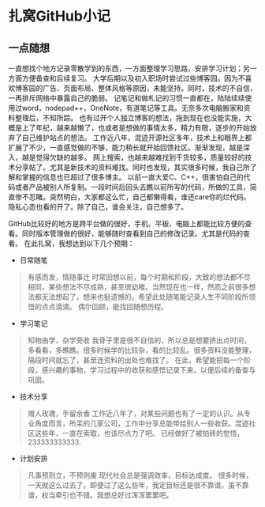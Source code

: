 # 扎窝GitHub小记
## 一点随想
  一直想找个地方记录零散学到的东西，一方面整理学习思路，安排学习计划；另一方面方便备查和后续复习。
  大学后期以及初入职场时尝试过些博客园。因为不喜欢博客园的广告、页面布局、整体风格等原因，未能坚持。同时，技术的不自信，一再排斥网络中暴露自己的脆弱。
  记笔记和做札记的习惯一直都在，陆陆续续使用过word，nodepad++，OneNote，有道笔记等工具。无奈多次电脑搬家和资料整理后，不知所踪。
  也有过开个人独立博客的想法，拖到现在也没能实施，大概是上了年纪，越来越懒了，也或者是想做的事情太多，精力有限，逐步的开始放弃了自己维护站点的想法。
  工作近八年，混迹开源社区多年，技术上和眼界上都扩展了不少，一直感觉做的不够，能力稍长就开始回馈社区。渐渐发现，越是深入，越是觉得欠缺的越多。
  网上搜索，也越来越难找到干货较多，质量较好的技术分享帖了。尤其是新技术的资料难找。同时也发现，其实很多时候，我自己所了解和掌握的信息也已超过了很多博主。
  以前一直大爱C、C++，很害怕自己的代码或者产品被别人所复制。一段时间后回头去瞧以前所写的代码，所做的工具，简直惨不忍睹。突然明白，大家都这么忙，自己都懒得看，谁还care你的烂代码。
  隐私心态也看的开了。除了自己，谁会关注，自己想多了。 
    
  GitHub比较好的地方是跨平台做的很好，手机、平板、电脑上都能比较方便的查看。同时版本管理做的很好，能够随时查看到自己的修改记录。尤其是代码的查看。 在此扎窝，我想达到以下几个预期：
* 日常随笔
> 有感而发，情随事迁
  时常回想以前，每个时期和阶段，大致的想法都不尽相同，某些想法不尽成熟，甚至很幼稚。当然现在也一样，然而之前很多想法都无法想起了，想来也挺遗憾的。希望此处随笔能记录人生不同阶段所领悟的点点滴滴。
  偶尔回顾，能找回随想历程。
* 学习笔记
> 知物由学，杂学旁收
  我骨子里是很不自信的，所以总是想要挤出点时间，多看看，多瞧瞧。很多时候学的比较杂，看的比较乱。很多资料没能整理，隔段时间就忘了，甚至连资料的出处也难找了。 
  在此，希望能把每一个阶段，感兴趣的事物，学习过程中的收获和感悟记录下来。以便后续的备查与巩固。
* 技术分享
> 赠人玫瑰，手留余香
  工作近八年了，对某些问题也有了一定的认识。从专业角度而言，所呆的几家公司，工作中分享总能带给别人一些收获。混迹社区这些年，一直在索取，也该尽点力了吧。
  已经做好了被拍砖的觉悟，233333333333.
* 计划安排
> 凡事预则立，不预则废
  现代社会总是强调效率，目标达成度。 很多时候，一天就这么过去了。即便过了这么些年，我定目标还是很不靠谱。虽不靠谱，权当牵引也不错。我想总好过浑浑噩噩吧。 